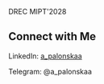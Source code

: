 DREC MIPT'2028

## Connect with Me

LinkedIn: [a_palonskaa](https://www.linkedin.com/in/apolonskaa/)

Telegram: @a_palonskaa
